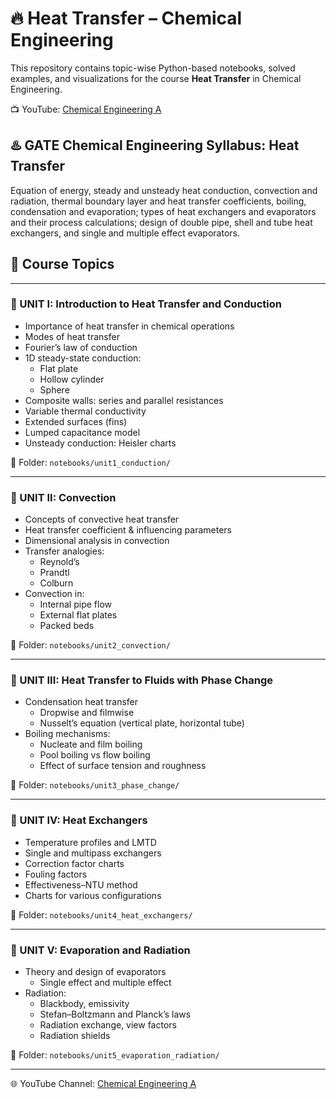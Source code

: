 # 🔥 Heat Transfer – Chemical Engineering

This repository contains topic-wise Python-based notebooks, solved examples, and visualizations for the course **Heat Transfer** in Chemical Engineering.

📺 YouTube: [Chemical Engineering A](https://www.youtube.com/@chemicalengineeringA)

## ♨️ GATE Chemical Engineering Syllabus:  Heat Transfer
Equation of energy, steady and unsteady heat conduction, convection and radiation, thermal 
boundary layer and heat transfer coefficients, boiling, condensation and evaporation; types of heat 
exchangers and evaporators and their process calculations; design of double pipe, shell and tube 
heat exchangers, and single and multiple effect evaporators.

## 📘 Course Topics

---

### 🔹 UNIT I: Introduction to Heat Transfer and Conduction

- Importance of heat transfer in chemical operations
- Modes of heat transfer
- Fourier’s law of conduction
- 1D steady-state conduction:
  - Flat plate
  - Hollow cylinder
  - Sphere
- Composite walls: series and parallel resistances
- Variable thermal conductivity
- Extended surfaces (fins)
- Lumped capacitance model
- Unsteady conduction: Heisler charts

📁 Folder: `notebooks/unit1_conduction/`

---

### 🔹 UNIT II: Convection

- Concepts of convective heat transfer
- Heat transfer coefficient & influencing parameters
- Dimensional analysis in convection
- Transfer analogies:
  - Reynold’s
  - Prandtl
  - Colburn
- Convection in:
  - Internal pipe flow
  - External flat plates
  - Packed beds

📁 Folder: `notebooks/unit2_convection/`

---

### 🔹 UNIT III: Heat Transfer to Fluids with Phase Change

- Condensation heat transfer
  - Dropwise and filmwise
  - Nusselt’s equation (vertical plate, horizontal tube)
- Boiling mechanisms:
  - Nucleate and film boiling
  - Pool boiling vs flow boiling
  - Effect of surface tension and roughness

📁 Folder: `notebooks/unit3_phase_change/`

---

### 🔹 UNIT IV: Heat Exchangers

- Temperature profiles and LMTD
- Single and multipass exchangers
- Correction factor charts
- Fouling factors
- Effectiveness–NTU method
- Charts for various configurations

📁 Folder: `notebooks/unit4_heat_exchangers/`

---

### 🔹 UNIT V: Evaporation and Radiation

- Theory and design of evaporators
  - Single effect and multiple effect
- Radiation:
  - Blackbody, emissivity
  - Stefan–Boltzmann and Planck’s laws
  - Radiation exchange, view factors
  - Radiation shields

📁 Folder: `notebooks/unit5_evaporation_radiation/`

---

🌐 YouTube Channel: [Chemical Engineering A](https://www.youtube.com/@chemicalengineeringA)
